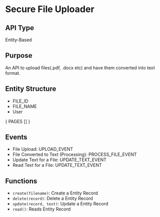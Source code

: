 
# Secure File Uploader

## API Type

Entity-Based

## Purpose

An API to upload files(.pdf, .docx etc) and have them converted into text format.

## Entity Structure

- FILE_ID
- FILE_NAME
- User

{
  PAGES []
}

## Events

 -  File Upload: UPLOAD_EVENT
 -  File Converted to Text (Processing): PROCESS_FILE_EVENT
 -  Update Text for a File: UPDATE_TEXT_EVENT
 -  Read Text for a File: UPDATE_TEXT_EVENT


## Functions

- ```create(filename)```: Create a Entity Record
- ```delete(record)```: Delete a Entity Record
- ```update(record, text)```: Update a Entity Record
- ```read()```: Reads Entity Record
